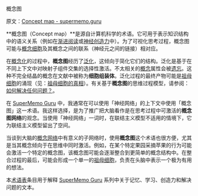 概念图

原文：[Concept map - supermemo.guru](https://supermemo.guru/wiki/Concept_map)

**概念图（Concept map）**是源自计算机科学的术语。它可用于表示知识结构中的语义关系（例如在[渐进阅读](https://supermemo.guru/wiki/Incremental_reading)或[神经创造力](https://supermemo.guru/wiki/Neural_creativity)中）。为了可视化思考过程，概念图可能与[概念细胞](https://supermemo.guru/wiki/Grandmother_cell)及其概念之间的联系（神经元之间的链接）相对应。

在[概念化](https://supermemo.guru/wiki/Conceptualization)的过程中，**概念图**经历了[泛化](https://supermemo.guru/wiki/Generalization)，这倾向于简化它们的结构。泛化是基于在不同上下文中对映射子组件交集的选择性激活。不太相关的[概念](https://supermemo.guru/wiki/Concept)属性会被[遗忘](https://supermemo.guru/wiki/Forgetting)。这种不完全结晶的概念在文献中被称为**细胞组装体**。泛化过程的最终产物可能是[祖母细胞](https://supermemo.guru/wiki/Grandmother_cell)的涌现（见：[祖母细胞的真相](https://supermemo.guru/wiki/The_truth_about_grandmother_cells)）。有关基于**概念图**的思维过程模型，请参阅：[如何解决任何问题？](https://supermemo.guru/wiki/How_to_solve_any_problem%3F)。

在 [SuperMemo Guru](https://supermemo.guru/wiki/SuperMemo_Guru) 中，我通常在可以使用「神经网络」的上下文中使用「概念图」这一术语。我这样选择，是为了推广把大脑看作是在思考过程中可激活的**概念图网络**的观念。当使用「神经网络」一词时，在联结主义模型不适用的情境下，它为联结主义模型留出了空间。

当谈到大脑的[概念网络](https://supermemo.guru/wiki/Concept_network)中有意义的子网络时，使用**概念图**这个术语也很方便，尤其是当其概念倾向于在思维中同时激活。例如，在某个特定果园采摘苹果的行为可能会激活一个特定的概念图，该概念图可能会逐渐整合到更简单的概念结构中。在整合过程的最后，可能会形成一个单一的[祖母细胞](https://supermemo.guru/wiki/Grandmother_cell)，负责在头脑中表示一个极为有用的想法。

本[术语表](https://supermemo.guru/wiki/Glossary)条目用于解释 [SuperMemo Guru](https://supermemo.guru/wiki/SuperMemo_Guru) 系列中关于记忆、学习、创造力和解决问题的文本。